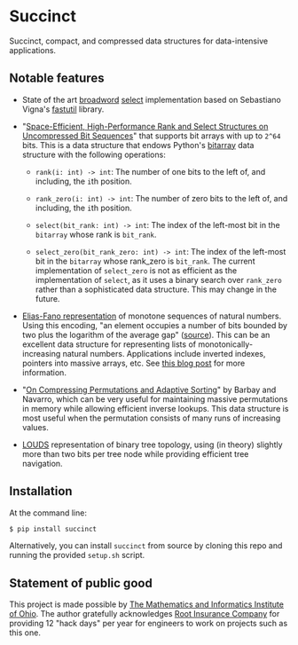 Succinct
========

Succinct, compact, and compressed data structures for data-intensive applications.

Notable features
----------------

* State of the art [broadword](http://vigna.di.unimi.it/papers.php#VigBIRSQ) [select](https://en.wikipedia.org/wiki/Succinct_data_structure#Succinct_dictionaries) implementation based on Sebastiano
Vigna's [fastutil](http://dsiutils.di.unimi.it/docs/it/unimi/dsi/bits/Fast.html#select(long,int))
library.

* "[Space-Efficient, High-Performance Rank and Select Structures on Uncompressed Bit Sequences](https://link.springer.com/chapter/10.1007/978-3-642-38527-8_15)" that supports bit arrays with up to `2^64` bits. This is a data structure that endows Python's [bitarray](https://github.com/ilanschnell/bitarray) data structure with the following operations:
    * `rank(i: int) -> int`: The number of one bits to the left of, and including, the `i`th position.

    * `rank_zero(i: int) -> int`: The number of zero bits to the left of, and including, the `i`th position.

    * `select(bit_rank: int) -> int`: The index of the left-most bit in the `bitarray` whose rank is `bit_rank`.

    * `select_zero(bit_rank_zero: int) -> int`: The index of the left-most bit in the `bitarray` whose rank_zero is `bit_rank`. The current implementation of `select_zero` is not as efficient as the implementation of `select`, as it uses a binary search over `rank_zero` rather than a sophisticated data structure. This may change in the future.

* [Elias-Fano representation](http://citeseerx.ist.psu.edu/viewdoc/download?doi=10.1.1.219.2439&rep=rep1&type=pdf) of monotone sequences of natural numbers. Using this encoding, "an element occupies a number of bits bounded by two plus the logarithm of the average gap" ([source](http://sux4j.di.unimi.it/docs/it/unimi/dsi/sux4j/util/EliasFanoMonotoneLongBigList.html)). This can be an excellent data structure for representing lists of monotonically-increasing natural numbers. Applications include inverted indexes, pointers into massive arrays, etc. See [this blog post](https://www.antoniomallia.it/sorted-integers-compression-with-elias-fano-encoding.html) for more information.

* "[On Compressing Permutations and Adaptive Sorting](https://arxiv.org/pdf/1108.4408)" by Barbay and Navarro, which can be very useful for maintaining massive permutations in memory while allowing efficient inverse lookups. This data structure is most useful when the permutation consists of many runs of increasing values.

* [LOUDS](https://users.dcc.uchile.cl/~gnavarro/algoritmos/ps/alenex10.pdf) representation of binary tree topology, using (in theory) slightly more than two bits per tree node while providing efficient tree navigation.

Installation
---------------
At the command line:
```bash
$ pip install succinct
```

Alternatively, you can install `succinct` from source by cloning this repo and running the provided `setup.sh` script.

Statement of public good
------------------------
This project is made possible by [The Mathematics and Informatics Institute of Ohio](#). The author gratefully acknowledges [Root Insurance Company](https://www.joinroot.com/) for providing 12 "hack days" per year for engineers to work on projects such as this one.

